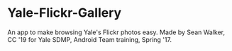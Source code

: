 # Yale-Flickr-Gallery
An app to make browsing Yale's Flickr photos easy. Made by Sean Walker, CC '19 for Yale SDMP, Android Team training, Spring '17.
